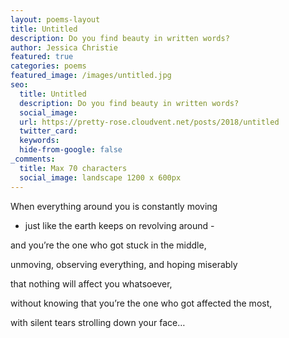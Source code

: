 ```yaml
---
layout: poems-layout
title: Untitled
description: Do you find beauty in written words?
author: Jessica Christie
featured: true
categories: poems
featured_image: /images/untitled.jpg
seo:
  title: Untitled
  description: Do you find beauty in written words?
  social_image:
  url: https://pretty-rose.cloudvent.net/posts/2018/untitled
  twitter_card:
  keywords:
  hide-from-google: false
_comments:
  title: Max 70 characters
  social_image: landscape 1200 x 600px
---
```

When everything around you is constantly moving

- just like the earth keeps on revolving around -

and you’re the one who got stuck in the middle,

unmoving, observing everything, and hoping miserably

that nothing will affect you whatsoever,

without knowing that you’re the one who got affected the most,

with silent tears strolling down your face…

&nbsp;
